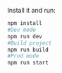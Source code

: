Install it and run:

```bash
npm install
#Dev mode
npm run dev
#Build project
npm run build
#Prod mode
npm run start
```
